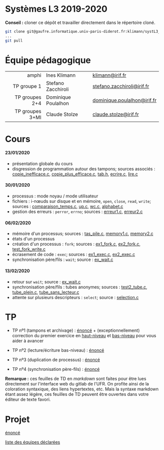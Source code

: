 Systèmes L3 2019-2020
=================

**Conseil :** cloner ce dépôt et travailler directement dans le répertoire cloné.

```bash
git clone git@gaufre.informatique.univ-paris-diderot.fr:klimann/systL3_2019-2020.git
...
git pull
```

# Équipe pédagogique

| | | |
|---:|---|---|
| amphi | Ines Klimann | klimann@irif.fr |
| TP groupe 1 | Stefano Zacchiroli | stefano.zacchiroli@irif.fr |
| TP groupes 2+4 | Dominique Poulalhon | dominique.poulalhon@irif.fr |
| TP groupes 3+MI | Claude Stolze | claude.stolze@irif.fr |

# Cours

#### 23/01/2020

* présentation globale du cours
* disgression de programmation autour des tampons; sources associés :
  [copie_inefficace.c](Cours/20200123/copie_inefficace.c),
  [copie_plus_efficace.c](Cours/20200123/copie_plus_efficace.c), [tab.h](Cours/20200123/tab.h),
  [ecrire.c](Cours/20200123/ecrire.c), [lire.c](Cours/20200123/lire.c)


#### 30/01/2020

* processus : mode noyau / mode utilisateur
* fichiers : i-nœuds sur disque et en mémoire, `open`, `close`, `read`, `write`; sources : [comparaison_temps.c](Cours/20200130/comparaison_temps.c), [up.c](Cours/20200130/up.c), [wc.c](Cours/20200130/wc.c), [alphabet.c](Cours/20200130/alphabet.c)
* gestion des erreurs : `perror`, `errno`; sources : [erreur1.c](Cours/20200130/erreur1.c), [erreur2.c](Cours/20200130/erreur2.c)

#### 06/02/2020

* mémoire d'un processus; sources : [tas_pile.c](Cours/20200206/tas_pile.c), [memory1.c](Cours/20200206/memory1.c), [memory2.c](Cours/20200206/memory2.c)
* états d'un processus
* création d'un processus : `fork`; sources : [ex1_fork.c](Cours/20200206/ex1_fork.c), [ex2_fork.c](Cours/20200206/ex2_fork.c), [test_fork_write.c](Cours/20200206/test_fork_write.c)
* écrasement de code : `exec`; sources : [ex1_exec.c](Cours/20200206/ex1_exec.c), [ex2_exec.c](Cours/20200206/ex2_exec.c)
* synchronisation père/fils : `wait`; source : [ex_wait.c](Cours/20200206/ex_wait.c)

#### 13/02/2020

* retour sur `wait`; source : [ex_wait.c](Cours/20200213/ex_wait.c)
* synchronisation père/fils : tubes anonymes; sources :
  [test2_tube.c](Cours/20200213/test2_tube.c),
  [tube_plein.c](Cours/20200213/tube_plein.c),
  [tube_sans_lecteur.c](Cours/20200213/tube_sans_lecteur.c)
* attente sur plusieurs descripteurs : `select`; source : [selection.c](Cours/20200213/selection.c)

# TP

* TP nº1 (tampons et archivage) : [énoncé](TP1/tp1.md) + (exceptionnellement) correction du premier exercice en [haut-niveau](TP1/listar_haut_niveau.c) et [bas-niveau](TP1/listar_bas_niveau.c) pour vous aider à avancer

* TP nº2 (lecture/écriture bas-niveau) : [énoncé](TP2/tp2.md)

* TP nº3 (duplication de processus) : [énoncé](TP3/tp3.md)

* TP nº4 (synchronisation père-fils) : [énoncé](TP4/tp4.md)

**Remarque :** ces feuilles de TD en *markdown* sont faites pour être lues directement sur l'interface web du gitlab de l'UFR. On profite ainsi de la coloration syntaxique, des liens hypertextes, etc. Mais la syntaxe markdown étant assez légère, ces feuilles de TD peuvent être ouvertes dans votre éditeur de texte favori.


# Projet

[énoncé](Projet/projet.md)

[liste des équipes déclarées](Projet/equipes.md)
